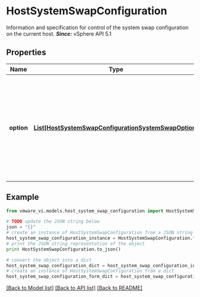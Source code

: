# HostSystemSwapConfiguration

Information and specification for control of the system swap configuration on the current host.  ***Since:*** vSphere API 5.1 

## Properties
Name | Type | Description | Notes
------------ | ------------- | ------------- | -------------
**option** | [**List[HostSystemSwapConfigurationSystemSwapOption]**](HostSystemSwapConfigurationSystemSwapOption.md) | The currently enabled options.  When this property contains only one value and this value is *HostSystemSwapConfigurationDisabledOption*, this indicates that the system swap is disabled.   If the *HostSystemSwapConfigurationDisabledOption* option is used together with some other option in call to *HostSystem.UpdateSystemSwapConfiguration*, a *InvalidArgument* is thrown.   It is not allowed to have duplicate values in this array. If so a *InvalidArgument* is thrown.    ***Since:*** vSphere API 5.1  | [optional] 

## Example

```python
from vmware_vi.models.host_system_swap_configuration import HostSystemSwapConfiguration

# TODO update the JSON string below
json = "{}"
# create an instance of HostSystemSwapConfiguration from a JSON string
host_system_swap_configuration_instance = HostSystemSwapConfiguration.from_json(json)
# print the JSON string representation of the object
print HostSystemSwapConfiguration.to_json()

# convert the object into a dict
host_system_swap_configuration_dict = host_system_swap_configuration_instance.to_dict()
# create an instance of HostSystemSwapConfiguration from a dict
host_system_swap_configuration_form_dict = host_system_swap_configuration.from_dict(host_system_swap_configuration_dict)
```
[[Back to Model list]](../README.md#documentation-for-models) [[Back to API list]](../README.md#documentation-for-api-endpoints) [[Back to README]](../README.md)


